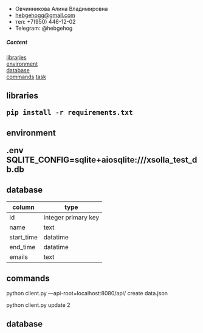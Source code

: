 - Овчинникова Алина Владимировна
- hebgehogg@gmail.com
- тел: +7(950) 446-12-02
- Telegram: @hebgehog

##### Content  
[libraries](#libraries)  
[environment](#environment)  
[database](#database)  
[commands](#commands) 
[task](#task) 


<a name="libraries"><h2>libraries</task></a>
```python
pip install -r requirements.txt
```

<a name="environment"><h2>environment</task></a>

.env 
SQLITE_CONFIG=sqlite+aiosqlite:///xsolla_test_db.db


<a name="database"><h2>database</h2></a>
<!-- meetings -->
| column | type |
| --- | --- |
| id | integer primary key |
| name | text |
| start_time | datatime |
| end_time | datatime |
| emails | text |


<a name="commands"><h2>commands</h2></a>

python client.py —api-root=localhost:8080/api/ create data.json

python client.py update 2


<a name="task"><h2>database</task></a>
